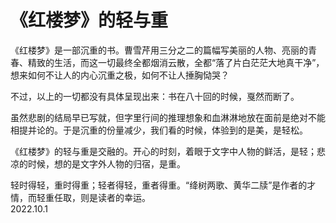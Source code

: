 # 《红楼梦》的轻与重
   
《红楼梦》是一部沉重的书。曹雪芹用三分之二的篇幅写美丽的人物、亮丽的青春、精致的生活，而这一切最终全都烟消云散，全都“落了片白茫茫大地真干净”，想来如何不让人的内心沉重之极，如何不让人捶胸恸哭？   
   
不过，以上的一切都没有具体呈现出来：书在八十回的时候，戛然而断了。   
   
虽然悲剧的结局早已写就，但字里行间的推理想象和血淋淋地放在面前是绝对不能相提并论的。于是沉重的份量减少，我们看的时候，体验到的是美，是轻松。   
   
《红楼梦》的轻与重是交融的。开心的时刻，着眼于文字中人物的鲜活，是轻；悲凉的时候，想的是文字外人物的归宿，是重。   
   
轻时得轻，重时得重；轻者得轻，重者得重。“绛树两歌、黄华二牍”是作者的才情，而轻重任取，则是读者的幸运。   
2022.10.1